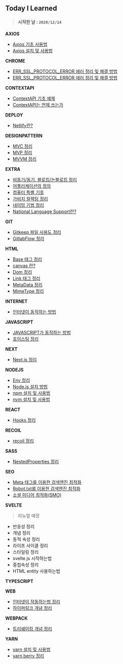 ## Today I Learned

> #### 시작한 날 : `2020/12/14`

**AXIOS**

- [Axios 기초 사용법](Axios/AxiosUsage.md)
- [Axios 설치 및 사용법](Axios/InstallAxios-Usage.md)

**CHROME**

- [ERR_SSL_PROTOCOL_ERROR 에러 정리 및 해결 방법](Chrome/ERR_SSL_PROTOCOL_ERROR.md)
- [ERR_SSL_PROTOCOL_ERROR 에러 정리 및 해결 방법](Chrome/ERR_SSL_PROTOCOL_ERROR.md)

**CONTEXTAPI**

- [ContextAPI 기초 예제](ContextApi/SimpleExample.md)
- [ContextAPI는 언제 쓰는가](ContextApi/WhenContext.md)

**DEPLOY**

- [Netlify란?](Deploy/Netlify.md)

**DESIGNPATTERN**

- [MVC 정리](DesignPattern/Mvc.md)
- [MVP 정리](DesignPattern/Mvp.md)
- [MVVM 정리](DesignPattern/Mvvm.md)

**EXTRA**

- [비동기/동기, 블로킹/논블로킹 정리](Extra/A-Sync_Non-Blocking.md)
- [어플리케이션의 정의](Extra/Application.md)
- [컴퓨터 특별 기호](Extra/ComputerSpecialSign.md)
- [가비지 컬렉팅 정리](Extra/GarbageCollect.md)
- [네이밍 기법 정리](Extra/Naming.md)
- [National Language Support란?](Extra/Nls.md)

**GIT**

- [Gitkeep 파일 사용도 정리](Git/Gitkeep.md)
- [GitlabFlow 정리](Git/GitlabFlow.md)

**HTML**

- [Base 태그 정리](Html/Base.md)
- [canvas 란?](Html/Canvas.md)
- [Dom 정리](Html/Dom.md)
- [Link 태그 정리](Html/Link.md)
- [MetaData 정리](Html/MetaData.md)
- [MimeType 정리](Html/MimeType.md)

**INTERNET**

- [인터넷이 동작하는 방법](Internet/ActivityWay.Internet.md)

**JAVASCRIPT**

- [JAVASCRIPT가 동작하는 방법](JavaScript/ActivityWay.js.md)
- [호이스팅 정리](JavaScript/Hoisting.md)

**NEXT**

- [Next.js 정리](Next/NextJs.md)

**NODEJS**

- [Env 정리](NodeJs/Env.md)
- [Node.js 설치 방법](NodeJs/InstallNode.md)
- [npm 설치 및 사용법](NodeJs/InstallNpm-Usage.md)
- [nvm 설치 및 사용법](NodeJs/InstallNvm-Usage.md)

**REACT**

- [Hooks 정리](React/Hooks.md)

**RECOIL**

- [recoil 정리](Recoil/AboutRecoil.md)

**SASS**

- [NestedProperties 정리](Sass/NestedProperties.md)

**SEO**

- [Meta 태그를 이용한 검색엔진 최적화](Seo/MetaTag.md)
- [Robot.txt를 이용한 검색엔진 최적화](Seo/RobotTxt.md)
- [소셜 미디어 최적화(SMO)](Seo/Smo.md)

**SVELTE**

> 리뉴얼 예정

- 반응성 정리
- 개념 정리
- 동적 속성 정리
- 라이프 사이클 정리
- 스타일링 정리
- svelte.js 시작하는법
- 중첩속성 정리
- HTML entity 사용하는법

**TYPESCRIPT**

**WEB**

- [인터넷이 작동하는법 정리](Web/ActivityWay.Web.md)
- [하이퍼링크 개념 정리](Web/HyperLink.md0)

**WEBPACK**

- [트리쉐이킹 개념 정리](Webpack/TreeShaking.md)

**YARN**

- [yarn 설치 및 사용법](Yarn/InstallYarn-Usage.md)
- [yarn berry 정리](Yarn/YarnBerry.md)
